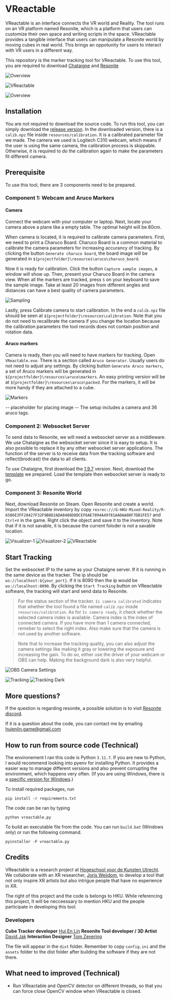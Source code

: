 # VReactable

VReactable is an interface connects the VR world and Reality. The tool runs on an VR platform named Resonite, which is a platform that users can customize their own space and writing scripts in the space. VReactable provides a tangible interface that users can manipulate a Resonite world by moving cubes in real world. This brings an oppotunity for users to interact with VR users in a different way.

This repository is the marker tracking tool for VReactable. To use this tool, you are required to download [Chataigne](https://github.com/willake/vreactable) and [Resonite](https://store.steampowered.com/app/2519830/Resonite/)

![Overview](./assets/readme/overview_optimized.gif)

![VReactable](./assets/readme/vreactable-python_optimized.gif)

![Overview](./assets/readme/overview.PNG)

## Installation

You are not required to download the source code. To run this tool, you can simply download the [release version](https://github.com/willake/vreactable/releases/). In the downloaded version, there is a `calib.npz` file inside `resources/calibration`. It is a calibrated parameter file we made. The camera we used is Logitech C310 webcam, which means if the user is using the same camera, the calibration process is skippable. Otherwise, it is required to do the calibration again to make the parameters fit different camera.

## Prerequisite

To use this tool, there are 3 components need to be prepared.

### Component 1: Webcam and Aruco Markers

#### Camera

Connect the webcam with your computer or laptop. Next, locate your camera above a plane like a empty table. The optimal height will be 80cm.

When camera is located, it is required to calibrate camera parameters. First, we need to print a Charuco Board. Charuco Board is a common material to calibrate the camera parameters for increasing accurancy of tracking. By clicking the button `Generate charuco board`, the board image will be generated in `${projectfolder}\resources\aruco\charuco_board`.

Now it is ready for calibration. Click the button `Capture sample images`, a window will show up. Then, present your Charuco Board in the camera view. When all the markers are tracked, press `S` on your keyboard to save the sample image. Take at least 20 images from different angles and distances can have a best quality of camera parameters.

![Sampling](./assets/readme/sampling_optimized.gif)

Lastly, press Calibrate camera to start calibration. In the end a `calib.npz` file should be seen at `${projectfolder}\resources\calibration`. Note that you do not need to recalibrate the camera if you change the location because the calibration parameters the tool records does not contain position and rotation data.

#### Aruco markers

Camera is ready, then you will need to have markers for tracking. Open `VReactable.exe`. There is a section called `Aruco Generator`. Usually users do not need to adjust any settings. By clicking button `Generate Aruco markers`, a set of Aruco markers will be generated in `${projectfolder}\resources\aruco\markers`. An easy printing version will be at `${projectfolder}\resources\aruco\packed`. For the markers, it will be more handy if they are attached to a cube.

![Markers](./assets/readme/markers.png)

-- placeholder for placing image --
The setup includes a camera and 36 aruco tags.

### Component 2: Websocket Server

To send data to Resonite, we will need a websocket server as a middleware. We use Chataigne as the websocket server since it is easy to setup. It is also possible to replace it by any other websocket server applications. The function of the server is to receive data from the tracking software and reflect(brodcast) the data to all clients.

To use Chataigne, first download the [1.9.7](https://benjamin.kuperberg.fr/chataigne/user/data/Chataigne-win-x64-1.9.7.exe) version. Next, download the [template](https://drive.google.com/file/d/11mTlseGczexTcRwXIAMDaV-fiIk-UgM_/view?usp=drive_link) we prepared. Load the template then websocket server is ready to go.

### Component 3: Resonite World

Next, download Resonite on Steam. Open Resonite and create a world. Import the VReactable inventory by copy `resrec:///G-HKU-Mixed-Reality/R-6586E3FF28427F32F9B8D2ADA8408D8DCEF6AE7894A49781AADAA08F7DB1FE57` and `Ctrl+V` in the game. Right click the object and save it to the inventory. Note that if it is not savable, it is because the current foloder is not a savable location.

![Visualizer-1](./assets/readme/visualizer-1_optimized.gif)
![Visualizer-2](./assets/readme/visualizer-2_optimized.gif)
![VReactable](./assets/readme/vreactable-tool_optimized.gif)

## Start Tracking

Set the websocket IP to the same as your Chataigne server. If it is running in the same device as the tracker. The ip should be `ws://localhost:${your_port}`. If it is 8090 then the ip would be `ws://localhost:8090`. By clicking the `Start Tracking` button on VReactable software, the tracking will start and send data to Resonite.

> For the status section of the tracker. `Is camera calibrated` indicates that whether the tool found a file named `calib.npz` inisde `resources/calibration`. As for `Is camera ready`, it check whether the selected camera index is available. Camera index is the index of connected camera. If you have more than 1 camera connected, remeber to select the right index. Also make sure that the camera is not used by another software.

> Note that to increase the tracking quality, you can also adjust the camera settings like making it gray or lowering the exposure and increasing the gain. To do so, either use the driver of your webcam or OBS can help. Making the background dark is also very helpful.

![OBS Camera Settings](./assets/readme/obs.png)

![Tracking](./assets/readme/tracking_optimized.gif)
![Tracking Dark](./assets/readme/tracking_dark_optimized.gif)

## More questions?

If the question is regarding resonite, a possible solution is to visit [Resonite discord](https://discord.gg/resonite).

If it is a question about the code, you can contact me by emailing huienlin.game@gmail.com

## How to run from source code (Technical)

The environement I ran this code is Python `3.11.7`. If you are new to Python, I would recommend looking into pyenv for installing Python. It provides a easier way to manage different versions and also prevent corrupting the environment, which happens very often. (If you are using Windows, there is a [specific version for Windows](https://github.com/pyenv-win/pyenv-win).)

To install required packages, run

```
pip install -r requirements.txt
```

The code can be ran by typing

```
python vreactable.py
```

To build an executable file from the code. You can run `build.bat` (Windows only) or run the following command.

```
pyinstaller -F vreactable.py
```

## Credits
VReactable is a research project at [Hogeschool voor de Kunsten Utrecht](https://www.hku.nl/). We collaborate with an XR researcher, [Joris Weijdom](https://www.hku.nl/en/research/professorships/performative-creative-processes/phd-research-joris-weijdom), to develop a tool that not only inspire XR artists but also intrigue people that have no experience in XR.  

The right of this project and the code is belongs to HKU. While referencing this project, It will be necceessary to mention HKU and the people participate in developing this tool.

### Developers
**Cube Tracker developer** [Hui En Lin](https://hui-en.me)
**Resonite Tool developer / 3D Artist** [David Jak](https://linktr.ee/Davidoo379)
**Interaction Designer** [Tom Zevering](http://snuuf.com/)

The file will appear in the `dist` folder. Remember to copy `config.ini` and the `assets` folder to the dist folder after building the software if they are not there.

## What need to improved (Technical)

- Run VReactable and OpenCV detector on different threads, so that you can force close OpenCV window when VReactable is closed.
